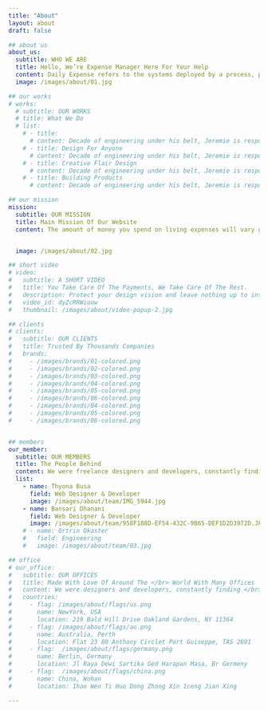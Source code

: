 ```yaml
---
title: "About"
layout: about
draft: false

## about us
about_us:
  subtitle: WHO WE ARE
  title: Hello, We’re Expense Manager Here For Your Help
  content: Daily Expense refers to the systems deployed by a process, pay, and audit employee initiated expenses. These costs include, but are not limited to, expenses incurred for travel and entertainment. Daily Expense includes the policies and procedures that govern such spending, as well as the technologies and services utilized to process and analyzed the data associated with it. 
  image: /images/about/01.jpg

## our works
# works:
  # subtitle: OUR WORKS
  # title: What We Do
  # list:
    # - title: 
      # content: Decade of engineering under his belt, Jeremie is responsible for technical infrastructure and feature development. In Flow, wherever things just work is understanding developing complex systems
    # - title: Design For Anyone
      # content: Decade of engineering under his belt, Jeremie is responsible for technical infrastructure and feature development. In Flow, wherever things just work is understanding developing complex systems
    # - title: Creative Flair Design
      # content: Decade of engineering under his belt, Jeremie is responsible for technical infrastructure and feature development. In Flow, wherever things just work is understanding developing complex systems
    # - title: Building Products
      # content: Decade of engineering under his belt, Jeremie is responsible for technical infrastructure and feature development. In Flow, wherever things just work is understanding developing complex systems

## our mission
mission:
  subtitle: OUR MISSION
  title: Main Mission Of Our Website
  content: The amount of money you spend on living expenses will vary greatly depending on whether you’re single or have a family. Single individuals may not have as many living expenses as someone with a family to take care of, though proportionally to their income, they may have to pay more in rent or to afford their mortgage.


  image: /images/about/02.jpg

## short video
# video:
#   subtitle: A SHORT VIDEO
#   title: You Take Care Of The Payments, We Take Care Of The Rest.
#   description: Protect your design vision and leave nothing up to interpretation with interaction recipes. Quickly share and access all your team members interactions by using libraries, ensuring consistcy throughout the.
#   video_id: dyZcRRWiuuw
#   thumbnail: /images/about/video-popup-2.jpg

## clients
# clients:
#   subtitle: OUR CLIENTS
#   title: Trusted By Thousands Companies
#   brands:
#     - /images/brands/01-colored.png
#     - /images/brands/02-colored.png
#     - /images/brands/03-colored.png
#     - /images/brands/04-colored.png
#     - /images/brands/05-colored.png
#     - /images/brands/06-colored.png
#     - /images/brands/04-colored.png
#     - /images/brands/05-colored.png
#     - /images/brands/06-colored.png


## members
our_member:
  subtitle: OUR MEMBERS
  title: The People Behind
  content: We were freelance designers and developers, constantly finding </br> ourselves deep in vague feedback. This made every client and team
  list:
    - name: Thyona Busa
      field: Web Designer & Developer
      image: /images/about/team/IMG_5944.jpg
    - name: Bansari Dhanani
      field: Web Designer & Developer
      image: /images/about/team/958F188D-EF54-432C-9B65-DEF1D2D3972D.JPG
    # - name: Ortrin Okaster
    #   field: Engineering
    #   image: /images/about/team/03.jpg

## office
# our_office:
#   subtitle: OUR OFFICES
#   title: Made With Love Of Around The </br> World With Many Offices
#   content: We were designers and developers, constantly finding </br> ourselves deep in vague feedback. This made every client and team
#   countries:
#     - flag: /images/about/flags/us.png
#       name: NewYork, USA
#       location: 219 Bald Hill Drive Oakland Gardens, NY 11364
#     - flag: /images/about/flags/au.png
#       name: Australia, Perth
#       location: Flat 23 80 Anthony Circlet Port Guiseppe, TAS 2691
#     - flag:  /images/about/flags/germany.png
#       name: Berlin, Germany
#       location: Jl Raya Dewi Sartika Ged Harapan Masa, Br Germeny
#     - flag:  /images/about/flags/china.png
#       name: China, Wohan
#       location: 1hao Wen Ti Huo Dong Zhong Xin 1ceng Jian Xing

---
```


